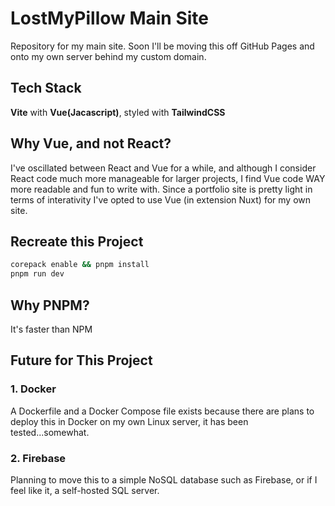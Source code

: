 # LostMyPillow Main Site

Repository for my main site. Soon I'll be moving this off GitHub Pages and onto my own server behind my custom domain.

## Tech Stack
**Vite** with **Vue(Jacascript)**, styled with **TailwindCSS**

## Why Vue, and not React?

I've oscillated between React and Vue for a while, and although I consider React code much more manageable for larger projects, I find Vue code WAY more readable and fun to write with. Since a portfolio site is pretty light in terms of interativity I've opted to use Vue (in extension Nuxt) for my own site.


## Recreate this Project

```bash
corepack enable && pnpm install
pnpm run dev
```

## Why PNPM?

It's faster than NPM


## Future for This Project

### 1. Docker
A Dockerfile and a Docker Compose file exists because there are plans to deploy this in Docker on my own Linux server, it has been tested...somewhat.

### 2. Firebase
Planning to move this to a simple NoSQL database such as Firebase, or if I feel like it, a self-hosted SQL server.
